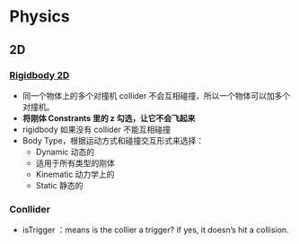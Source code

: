 # Physics

## 2D

### [Rigidbody 2D](https://docs.unity3d.com/Manual/class-Rigidbody2D.html)

- 同一个物体上的多个对撞机 collider 不会互相碰撞，所以一个物体可以加多个对撞机。
- **将刚体 Constrants 里的 z 勾选，让它不会飞起来**
- rigidbody 如果没有 collider 不能互相碰撞
- Body Type，根据运动方式和碰撞交互形式来选择：
  -  Dynamic 动态的
    - 适用于所有类型的刚体
  - Kinematic 动力学上的
  - Static 静态的

### Conllider

- isTrigger ：means is the collier a trigger? if yes, it doesn’s hit a collision. 

